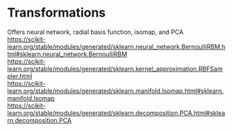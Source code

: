 # Transformations
Offers neural network, radial basis function, isomap, and PCA  
https://scikit-learn.org/stable/modules/generated/sklearn.neural_network.BernoulliRBM.html#sklearn.neural_network.BernoulliRBM  
https://scikit-learn.org/stable/modules/generated/sklearn.kernel_approximation.RBFSampler.html  
https://scikit-learn.org/stable/modules/generated/sklearn.manifold.Isomap.html#sklearn.manifold.Isomap  
https://scikit-learn.org/stable/modules/generated/sklearn.decomposition.PCA.html#sklearn.decomposition.PCA  
